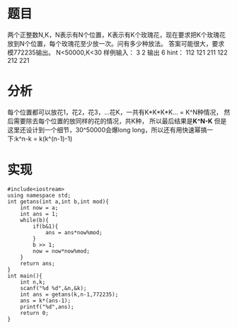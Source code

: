 # 题目
两个正整数N,K，N表示有N个位置，K表示有K个玫瑰花，现在要求把K个玫瑰花放到N个位置，每个玫瑰花至少放一次。问有多少种放法。
答案可能很大，要求模772235输出。
N<50000,K<30
样例输入：
3 2
输出
6
hint：
112 121 211 122 212 221
# 分析
每个位置都可以放花1，花2，花3，...花K，一共有K\*K\*K\*K... = K^N种情况，
然后需要除去每个位置的放同样的花的情况，共K种，
所以最后结果是**K^N-K**
但是这里还设计到一个细节，30^50000会爆long long，所以还有用快速幂搞一下:k^n-k = k(k^(n-1)-1)

# 实现
```
#include<iostream>
using namespace std;
int getans(int a,int b,int mod){
	int now = a;
	int ans = 1;
	while(b){
		if(b&1){
			ans = ans*now%mod;
		}
		b >> 1;
		now = now*now%mod;
	}
	return ans;
}
int main(){
	int n,k;
	scanf("%d %d",&n,&k);
	int ans = getans(k,n-1,772235);
	ans = k*(ans-1);
	printf("%d",ans);
	return 0;
}
```